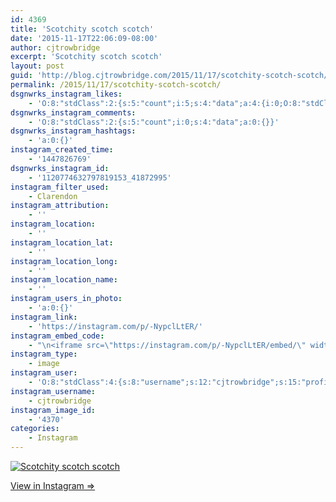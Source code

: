 ```yaml
---
id: 4369
title: 'Scotchity scotch scotch'
date: '2015-11-17T22:06:09-08:00'
author: cjtrowbridge
excerpt: 'Scotchity scotch scotch'
layout: post
guid: 'http://blog.cjtrowbridge.com/2015/11/17/scotchity-scotch-scotch/'
permalink: /2015/11/17/scotchity-scotch-scotch/
dsgnwrks_instagram_likes:
    - 'O:8:"stdClass":2:{s:5:"count";i:5;s:4:"data";a:4:{i:0;O:8:"stdClass":4:{s:8:"username";s:11:"sexytallone";s:15:"profile_picture";s:109:"https://scontent.cdninstagram.com/hphotos-xfp1/t51.2885-19/s150x150/11849820_840552366061224_1850509525_a.jpg";s:2:"id";s:7:"9678444";s:9:"full_name";s:11:"sexytallone";}i:1;O:8:"stdClass":4:{s:8:"username";s:7:"jarrenw";s:15:"profile_picture";s:99:"https://scontent.cdninstagram.com/hphotos-xaf1/t51.2885-19/10852970_582790078519949_723462522_a.jpg";s:2:"id";s:9:"260818252";s:9:"full_name";s:6:"Jarren";}i:2;O:8:"stdClass":4:{s:8:"username";s:13:"radical_jacob";s:15:"profile_picture";s:109:"https://scontent.cdninstagram.com/hphotos-xpt1/t51.2885-19/s150x150/12145273_506563332851490_1126825913_a.jpg";s:2:"id";s:8:"19523293";s:9:"full_name";s:4:"Jake";}i:3;O:8:"stdClass":4:{s:8:"username";s:10:"brettonamo";s:15:"profile_picture";s:98:"https://scontent.cdninstagram.com/hphotos-xat1/t51.2885-19/924081_1646444762240199_346120050_a.jpg";s:2:"id";s:9:"359992191";s:9:"full_name";s:11:"Brett Wenck";}}}'
dsgnwrks_instagram_comments:
    - 'O:8:"stdClass":2:{s:5:"count";i:0;s:4:"data";a:0:{}}'
dsgnwrks_instagram_hashtags:
    - 'a:0:{}'
instagram_created_time:
    - '1447826769'
dsgnwrks_instagram_id:
    - '1120774632797819153_41872995'
instagram_filter_used:
    - Clarendon
instagram_attribution:
    - ''
instagram_location:
    - ''
instagram_location_lat:
    - ''
instagram_location_long:
    - ''
instagram_location_name:
    - ''
instagram_users_in_photo:
    - 'a:0:{}'
instagram_link:
    - 'https://instagram.com/p/-NypclLtER/'
instagram_embed_code:
    - "\n<iframe src=\"https://instagram.com/p/-NypclLtER/embed/\" width=\"612\" height=\"710\" frameborder=\"0\" scrolling=\"no\" allowtransparency=\"true\" class=\"insta-image-embed\"></iframe>\n"
instagram_type:
    - image
instagram_user:
    - 'O:8:"stdClass":4:{s:8:"username";s:12:"cjtrowbridge";s:15:"profile_picture";s:109:"https://scontent.cdninstagram.com/hphotos-xat1/t51.2885-19/s150x150/12081186_1759494767611229_280555941_a.jpg";s:2:"id";s:8:"41872995";s:9:"full_name";s:13:"CJ Trowbridge";}'
instagram_username:
    - cjtrowbridge
instagram_image_id:
    - '4370'
categories:
    - Instagram
---
```


[![Scotchity scotch scotch](https://blog.cjtrowbridge.com/wp-content/uploads/2015/11/1447826769-1-1.jpg)](https://instagram.com/p/-NypclLtER/)

[View in Instagram ⇒](https://instagram.com/p/-NypclLtER/)